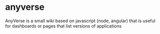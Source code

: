 # anyverse
AnyVerse is a small wiki based on javascript (node, angular) that is useful for dashboards or pages that list versions of applications
